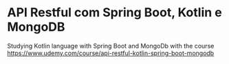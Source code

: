 # API Restful com Spring Boot, Kotlin e MongoDB

Studying Kotlin language with Spring Boot and MongoDb with the course https://www.udemy.com/course/api-restful-kotlin-spring-boot-mongodb

